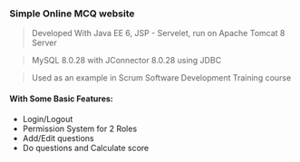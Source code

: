 ### Simple Online MCQ website

> Developed With Java EE 6, JSP - Servelet, run on Apache Tomcat 8 Server

> MySQL 8.0.28 with JConnector 8.0.28 using JDBC

> Used as an example in Scrum Software Development Training course

#### With Some Basic Features:
- Login/Logout
- Permission System for 2 Roles
- Add/Edit questions
- Do questions and Calculate score
